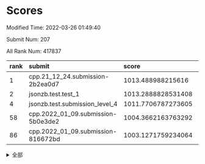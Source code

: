# Scores

Modified Time: 2022-03-26 01:49:40

Submit Num: 207

All Rank Num: 417837

| rank |               submit               |       score        |       sigma        | pk_num |
| :--- | :--------------------------------- | :----------------- | :----------------- | :----- |
| 1    | cpp.21_12_24.submission-2b2ea0d7   | 1013.488988215616  | 0.8128041158912752 | 8073   |
| 2    | jsonzb.test.test_1                 | 1013.2888828531408 | 0.8171462338468793 | 8074   |
| 4    | jsonzb.test.submission_level_4     | 1011.7706787273605 | 0.7584615069172075 | 8075   |
| 58   | cpp.2022_01_09.submission-5b0e3de2 | 1004.3662163763292 | 0.717205484166786  | 8073   |
| 86   | cpp.2022_01_09.submission-816672bd | 1003.1271759234064 | 0.717297718358743  | 8075   |


<details>
<summary>全部</summary>

| rank |                 submit                 |       score        |       sigma        | pk_num |
| :--- | :------------------------------------- | :----------------- | :----------------- | :----- |
| 1    | cpp.21_12_24.submission-2b2ea0d7       | 1013.488988215616  | 0.8128041158912752 | 8073   |
| 2    | jsonzb.test.test_1                     | 1013.2888828531408 | 0.8171462338468793 | 8074   |
| 3    | gobigger.level_3.submission_level_3_22 | 1011.936701205385  | 0.786014476338639  | 8077   |
| 4    | jsonzb.test.submission_level_4         | 1011.7706787273605 | 0.7584615069172075 | 8075   |
| 5    | gobigger.level_3.submission_level_3_19 | 1011.445761910678  | 0.7794583565744269 | 8073   |
| 6    | gobigger.level_3.submission_level_3_1  | 1011.3612333668777 | 0.7743181029743316 | 8073   |
| 7    | gobigger.level_3.submission_level_3_8  | 1011.2647627368287 | 0.7749076004623299 | 8074   |
| 8    | gobigger.level_3.submission_level_3_26 | 1010.9407776681154 | 0.7834381062317244 | 8073   |
| 9    | gobigger.level_3.submission_level_3_29 | 1010.9249008790116 | 0.765891491684709  | 8073   |
| 10   | gobigger.level_3.submission_level_3_15 | 1010.8871959018941 | 0.7779334674236076 | 8073   |
| 11   | gobigger.level_3.submission_level_3_27 | 1010.8388020184879 | 0.7637538992546682 | 8075   |
| 12   | gobigger.level_3.submission_level_3_13 | 1010.8324265713268 | 0.7636326673245363 | 8071   |
| 13   | gobigger.level_3.submission_level_3_3  | 1010.8164644403931 | 0.784377957116593  | 8071   |
| 14   | gobigger.level_3.submission_level_3_25 | 1010.7608745441726 | 0.7680443725698527 | 8078   |
| 15   | gobigger.level_3.submission_level_3_49 | 1010.6313833946082 | 0.7557733673320538 | 8078   |
| 16   | gobigger.level_3.submission_level_3_32 | 1010.5263882354193 | 0.7750431345558754 | 8074   |
| 17   | gobigger.level_3.submission_level_3_30 | 1010.4956327371169 | 0.7778294051899532 | 8076   |
| 18   | gobigger.level_3.submission_level_3_14 | 1010.4756217931797 | 0.7583494208885438 | 8075   |
| 19   | gobigger.level_3.submission_level_3_43 | 1010.3869001100534 | 0.7608189015631324 | 8069   |
| 20   | gobigger.level_3.submission_level_3_12 | 1010.2129896828218 | 0.7726783447015105 | 8070   |
| 21   | gobigger.level_3.submission_level_3_42 | 1010.1932170742799 | 0.7744208944357103 | 8072   |
| 22   | gobigger.level_3.submission_level_3_24 | 1010.1832622670935 | 0.7531906631668653 | 8077   |
| 23   | gobigger.level_3.submission_level_3_9  | 1010.1664735750849 | 0.7654189816557808 | 8070   |
| 24   | gobigger.level_3.submission_level_3_44 | 1010.1091606380937 | 0.772970515818229  | 8078   |
| 25   | gobigger.level_3.submission_level_3_45 | 1010.1059989449968 | 0.7696200271425188 | 8073   |
| 26   | gobigger.level_3.submission_level_3_35 | 1010.0939488497527 | 0.7553910327311445 | 8072   |
| 27   | gobigger.level_3.submission_level_3_31 | 1010.0626399010849 | 0.7388246939941734 | 8070   |
| 28   | gobigger.level_3.submission_level_3_47 | 1009.9971882552168 | 0.7489490800606796 | 8071   |
| 29   | gobigger.level_3.submission_level_3_11 | 1009.9963980706893 | 0.7704821117626913 | 8075   |
| 30   | gobigger.level_3.submission_level_3_17 | 1009.957386343373  | 0.7640416239175309 | 8071   |
| 31   | gobigger.level_3.submission_level_3_41 | 1009.9385278989957 | 0.7537576962922989 | 8072   |
| 32   | gobigger.level_3.submission_level_3_10 | 1009.8898005539883 | 0.7426382131891495 | 8073   |
| 33   | gobigger.level_3.submission_level_3_18 | 1009.7998203385532 | 0.7924716135572677 | 8076   |
| 34   | gobigger.level_3.submission_level_3_4  | 1009.7843443287703 | 0.7653826449552567 | 8078   |
| 35   | gobigger.level_3.submission_level_3_6  | 1009.7667540545903 | 0.7501673411654384 | 8071   |
| 36   | gobigger.level_3.submission_level_3_33 | 1009.7635922209919 | 0.7703754745610112 | 8076   |
| 37   | gobigger.level_3.submission_level_3_48 | 1009.652277150186  | 0.7460501632655022 | 8073   |
| 38   | gobigger.level_3.submission_level_3_37 | 1009.639962885696  | 0.7267579387947862 | 8077   |
| 39   | gobigger.level_3.submission_level_3_2  | 1009.632521352432  | 0.7594540954665597 | 8071   |
| 40   | gobigger.level_3.submission_level_3_23 | 1009.5157833871089 | 0.7461492131631722 | 8077   |
| 41   | gobigger.level_3.submission_level_3_28 | 1009.4648069180304 | 0.7659165581753528 | 8078   |
| 42   | gobigger.level_3.submission_level_3_38 | 1009.3965205527397 | 0.7457710742445972 | 8078   |
| 43   | gobigger.level_3.submission_level_3_21 | 1009.395001196954  | 0.7409063026647813 | 8076   |
| 44   | gobigger.level_3.submission_level_3_20 | 1009.3793098735832 | 0.7562492163798293 | 8071   |
| 45   | gobigger.level_3.submission_level_3_7  | 1009.3734372032496 | 0.7617768647720237 | 8073   |
| 46   | gobigger.level_3.submission_level_3_46 | 1009.2283043161354 | 0.7369235961825878 | 8073   |
| 47   | gobigger.level_3.submission_level_3_0  | 1009.1675973186592 | 0.7540479948213852 | 8074   |
| 48   | gobigger.level_3.submission_level_3_16 | 1009.1187347231788 | 0.7423166355186093 | 8074   |
| 49   | gobigger.level_3.submission_level_3_34 | 1008.9838102862656 | 0.7246931486949929 | 8073   |
| 50   | gobigger.level_3.submission_level_3_40 | 1008.7976767545988 | 0.7334811700888463 | 8081   |
| 51   | gobigger.level_3.submission_level_3_5  | 1008.5126182342498 | 0.7503922032600866 | 8078   |
| 52   | gobigger.level_3.submission_level_3_36 | 1008.2700152853872 | 0.7433988460741382 | 8072   |
| 53   | gobigger.level_3.submission_level_3_39 | 1008.1558552769517 | 0.7457271093995876 | 8076   |
| 54   | gobigger.level_1.submission_level_1_26 | 1005.8669081514199 | 0.7360466641172798 | 8075   |
| 55   | gobigger.level_1.submission_level_1_33 | 1004.6411071403918 | 0.7183974407534742 | 8075   |
| 56   | gobigger.level_1.submission_level_1_3  | 1004.5606761080417 | 0.7213301537946026 | 8079   |
| 57   | gobigger.level_1.submission_level_1_42 | 1004.5294231926607 | 0.7107766875813324 | 8074   |
| 58   | cpp.2022_01_09.submission-5b0e3de2     | 1004.3662163763292 | 0.717205484166786  | 8073   |
| 59   | gobigger.level_1.submission_level_1_24 | 1004.2358341330468 | 0.7149775289344409 | 8077   |
| 60   | gobigger.level_1.submission_level_1_30 | 1004.2055795194666 | 0.7195425235504797 | 8078   |
| 61   | gobigger.level_1.submission_level_1_18 | 1004.1452754194021 | 0.7208788719684027 | 8069   |
| 62   | gobigger.level_1.submission_level_1_13 | 1004.1426142436114 | 0.7125121896700377 | 8076   |
| 63   | gobigger.level_1.submission_level_1_4  | 1003.8428923730725 | 0.7088562695108607 | 8077   |
| 64   | gobigger.level_1.submission_level_1_15 | 1003.7980476557879 | 0.7235248894535189 | 8075   |
| 65   | gobigger.level_1.submission_level_1_16 | 1003.7890780790103 | 0.7171628065538294 | 8074   |
| 66   | gobigger.level_1.submission_level_1_45 | 1003.6925465983539 | 0.7297984510699589 | 8079   |
| 67   | gobigger.level_1.submission_level_1_27 | 1003.6219751249355 | 0.7150616195394973 | 8077   |
| 68   | gobigger.level_1.submission_level_1_6  | 1003.5920984570878 | 0.7247785453926465 | 8076   |
| 69   | gobigger.level_1.submission_level_1_22 | 1003.5653607684926 | 0.7193296721885017 | 8072   |
| 70   | gobigger.level_1.submission_level_1_8  | 1003.551592600928  | 0.7145478527669936 | 8079   |
| 71   | gobigger.level_1.submission_level_1_19 | 1003.5389538471137 | 0.71357542029792   | 8075   |
| 72   | gobigger.level_1.submission_level_1_28 | 1003.5326674988091 | 0.7205049183260219 | 8070   |
| 73   | gobigger.level_1.submission_level_1_37 | 1003.4756398294701 | 0.7200746578746203 | 8075   |
| 74   | gobigger.level_1.submission_level_1_49 | 1003.4754617189653 | 0.7211968234662722 | 8074   |
| 75   | gobigger.level_1.submission_level_1_2  | 1003.4135105786958 | 0.7134292541232664 | 8074   |
| 76   | gobigger.level_1.submission_level_1_46 | 1003.3880471705103 | 0.7209554934805846 | 8074   |
| 77   | gobigger.level_1.submission_level_1_29 | 1003.3451193630501 | 0.7181069626675589 | 8073   |
| 78   | gobigger.level_1.submission_level_1_36 | 1003.3001952730878 | 0.7249122651781672 | 8080   |
| 79   | gobigger.level_1.submission_level_1_48 | 1003.279552511181  | 0.7186525964988123 | 8075   |
| 80   | gobigger.level_1.submission_level_1_12 | 1003.2623534200974 | 0.7055405966160943 | 8077   |
| 81   | gobigger.level_1.submission_level_1_23 | 1003.2298772651626 | 0.7079957096640153 | 8067   |
| 82   | gobigger.level_1.submission_level_1_20 | 1003.1837828623896 | 0.7266166885305341 | 8076   |
| 83   | gobigger.level_1.submission_level_1_14 | 1003.1823227895014 | 0.7137223369867144 | 8078   |
| 84   | gobigger.level_1.submission_level_1_0  | 1003.1738846929505 | 0.7068632089979895 | 8073   |
| 85   | gobigger.level_1.submission_level_1_35 | 1003.1334055625853 | 0.7248688113225877 | 8077   |
| 86   | cpp.2022_01_09.submission-816672bd     | 1003.1271759234064 | 0.717297718358743  | 8075   |
| 87   | gobigger.level_1.submission_level_1_39 | 1003.1041390449645 | 0.7054581777801607 | 8075   |
| 88   | gobigger.level_1.submission_level_1_25 | 1003.0120341454565 | 0.7072948062265502 | 8072   |
| 89   | gobigger.level_1.submission_level_1_44 | 1003.0074331884103 | 0.7179237974693665 | 8070   |
| 90   | gobigger.level_1.submission_level_1_32 | 1002.9896322439191 | 0.7106149116366274 | 8077   |
| 91   | gobigger.level_1.submission_level_1_17 | 1002.9689684446339 | 0.7206119392741828 | 8075   |
| 92   | gobigger.level_1.submission_level_1_34 | 1002.9628262950182 | 0.7154186586117026 | 8076   |
| 93   | gobigger.level_1.submission_level_1_1  | 1002.9513521168021 | 0.7229429157392514 | 8072   |
| 94   | gobigger.level_1.submission_level_1_11 | 1002.8989279489039 | 0.7236777693625576 | 8069   |
| 95   | gobigger.level_1.submission_level_1_21 | 1002.7422954960014 | 0.7228678771175566 | 8077   |
| 96   | gobigger.level_1.submission_level_1_38 | 1002.7185358818269 | 0.7100085295961029 | 8074   |
| 97   | gobigger.level_1.submission_level_1_9  | 1002.7014905083415 | 0.7101110029415699 | 8075   |
| 98   | gobigger.level_1.submission_level_1_47 | 1002.6399457737037 | 0.7108972644448471 | 8076   |
| 99   | gobigger.level_1.submission_level_1_10 | 1002.5560533949898 | 0.7147151598004003 | 8073   |
| 100  | gobigger.level_1.submission_level_1_31 | 1002.5025261590982 | 0.7064097028835269 | 8070   |
| 101  | gobigger.level_1.submission_level_1_5  | 1002.4793550546023 | 0.7088715871697141 | 8076   |
| 102  | gobigger.level_1.submission_level_1_41 | 1002.3985085882363 | 0.7086316820423378 | 8075   |
| 103  | gobigger.level_1.submission_level_1_43 | 1002.3173191487314 | 0.7050681366389674 | 8075   |
| 104  | gobigger.level_1.submission_level_1_7  | 1002.2838062578483 | 0.7230560720147031 | 8074   |
| 105  | gobigger.level_1.submission_level_1_40 | 1001.9235346801363 | 0.7005090538958546 | 8071   |
| 106  | gobigger.random.submission_random_24   | 997.5315071319342  | 0.7060542354414543 | 8074   |
| 107  | gobigger.random.submission_random_18   | 997.333031223203   | 0.7032927881294525 | 8072   |
| 108  | gobigger.random.submission_random_42   | 997.0508483354216  | 0.7033325591764833 | 8072   |
| 109  | gobigger.random.submission_random_36   | 997.0448917992312  | 0.7097619871462327 | 8076   |
| 110  | gobigger.random.submission_random_26   | 996.9755532364112  | 0.718875185535435  | 8076   |
| 111  | gobigger.random.submission_random_17   | 996.9371905919123  | 0.7156883023657529 | 8076   |
| 112  | gobigger.random.submission_random_11   | 996.8706897592003  | 0.7128484387089348 | 8079   |
| 113  | gobigger.random.submission_random_16   | 996.7917759604275  | 0.7040550468386265 | 8075   |
| 114  | gobigger.random.submission_random_28   | 996.6927361217632  | 0.7038810252553968 | 8075   |
| 115  | gobigger.random.submission_random_9    | 996.592130427492   | 0.7122597506374272 | 8076   |
| 116  | gobigger.random.submission_random_12   | 996.5826154418623  | 0.7188619757665541 | 8068   |
| 117  | gobigger.random.submission_random_4    | 996.5180761626741  | 0.711583848648874  | 8074   |
| 118  | gobigger.random.submission_random_27   | 996.3460619962611  | 0.7065209514686579 | 8074   |
| 119  | gobigger.random.submission_random_31   | 996.3441068371495  | 0.7158109467652765 | 8070   |
| 120  | gobigger.random.submission_random_38   | 996.2496546219458  | 0.7183759548491624 | 8074   |
| 121  | gobigger.random.submission_random_2    | 996.1944672866192  | 0.7063412921139514 | 8074   |
| 122  | gobigger.random.submission_random_49   | 996.1599384571299  | 0.7088007979851187 | 8080   |
| 123  | gobigger.random.submission_random_29   | 996.1397165698472  | 0.7038956214282024 | 8074   |
| 124  | gobigger.random.submission_random_14   | 996.1285057684344  | 0.7051072134890265 | 8076   |
| 125  | gobigger.random.submission_random_6    | 996.1271021913672  | 0.7147965398991659 | 8072   |
| 126  | gobigger.random.submission_random_47   | 996.1120851564593  | 0.7121516874284612 | 8073   |
| 127  | gobigger.random.submission_random_41   | 996.1080909655296  | 0.7093948509497625 | 8075   |
| 128  | gobigger.random.submission_random_8    | 996.0989642573472  | 0.7123969887793189 | 8073   |
| 129  | gobigger.random.submission_random_1    | 996.0755074001999  | 0.7058430116795452 | 8075   |
| 130  | gobigger.random.submission_random_33   | 996.0736716741793  | 0.701531536955593  | 8074   |
| 131  | gobigger.random.submission_random_46   | 995.9474075125217  | 0.7114909295377051 | 8075   |
| 132  | gobigger.random.submission_random_30   | 995.8694529648116  | 0.7064637618837578 | 8077   |
| 133  | gobigger.random.submission_random_3    | 995.8137721789016  | 0.7090020402721904 | 8072   |
| 134  | gobigger.random.submission_random_10   | 995.8078810107759  | 0.7142585593862953 | 8070   |
| 135  | gobigger.random.submission_random_5    | 995.7711495680201  | 0.7006055510613669 | 8074   |
| 136  | gobigger.random.submission_random_35   | 995.7173097938559  | 0.7105964602616177 | 8072   |
| 137  | gobigger.random.submission_random_21   | 995.6629508069109  | 0.7103396349073088 | 8079   |
| 138  | gobigger.random.submission_random_25   | 995.6448119221668  | 0.7195763467727662 | 8072   |
| 139  | gobigger.random.submission_random_44   | 995.5932076802417  | 0.7069252076873179 | 8076   |
| 140  | gobigger.random.submission_random_48   | 995.5691081760237  | 0.7084641862517694 | 8078   |
| 141  | gobigger.random.submission_random_22   | 995.4909052934463  | 0.7147877186325505 | 8071   |
| 142  | gobigger.random.submission_random_0    | 995.4516277395011  | 0.7213012749029594 | 8070   |
| 143  | gobigger.random.submission_random_13   | 995.4260175074069  | 0.7170573830782868 | 8070   |
| 144  | gobigger.random.submission_random_20   | 995.4016238573149  | 0.7108763871458373 | 8077   |
| 145  | gobigger.random.submission_random_40   | 995.2832005619916  | 0.7226573831080775 | 8074   |
| 146  | gobigger.random.submission_random_39   | 995.2228036341282  | 0.7173101445588772 | 8074   |
| 147  | gobigger.random.submission_random_23   | 995.2125677905078  | 0.7174230821837816 | 8072   |
| 148  | gobigger.random.submission_random_32   | 995.1388313913156  | 0.7151088796671639 | 8075   |
| 149  | gobigger.random.submission_random_15   | 995.1315215530511  | 0.712201216003949  | 8073   |
| 150  | gobigger.random.submission_random_7    | 995.0441693375298  | 0.7180965916728878 | 8074   |
| 151  | gobigger.random.submission_random_19   | 994.9415118388648  | 0.7150753249870218 | 8077   |
| 152  | gobigger.random.submission_random_37   | 994.8797235905508  | 0.7024848425442557 | 8073   |
| 153  | gobigger.random.submission_random_45   | 994.7651603372911  | 0.712003562822788  | 8077   |
| 154  | gobigger.random.submission_random_43   | 994.6520557493454  | 0.7118160382230586 | 8074   |
| 155  | gobigger.random.submission_random_34   | 994.3414059047242  | 0.7091517893766057 | 8072   |
| 156  | gobigger.level_2.submission_level_2_21 | 994.0916964341682  | 0.7208161186721919 | 8073   |
| 157  | gobigger.level_2.submission_level_2_6  | 993.4869877506488  | 0.7310573545189416 | 8075   |
| 158  | gobigger.level_2.submission_level_2_38 | 993.4801305949682  | 0.723514237262101  | 8075   |
| 159  | gobigger.level_2.submission_level_2_2  | 993.4789935230726  | 0.7326722435351559 | 8073   |
| 160  | gobigger.level_2.submission_level_2_0  | 993.3821798299372  | 0.7410160515969196 | 8074   |
| 161  | gobigger.level_2.submission_level_2_46 | 993.2969316871324  | 0.7348689965409633 | 8076   |
| 162  | gobigger.level_2.submission_level_2_1  | 993.2303799030722  | 0.7420064551019467 | 8075   |
| 163  | gobigger.level_2.submission_level_2_17 | 993.2297544815711  | 0.733133522402166  | 8075   |
| 164  | gobigger.level_2.submission_level_2_20 | 993.2077133843347  | 0.7339600862536938 | 8071   |
| 165  | gobigger.level_2.submission_level_2_4  | 993.0537924648503  | 0.7474421105703914 | 8072   |
| 166  | gobigger.level_2.submission_level_2_37 | 993.0377421503697  | 0.7394838187981404 | 8073   |
| 167  | gobigger.level_2.submission_level_2_18 | 992.9945503485983  | 0.746628059478055  | 8074   |
| 168  | gobigger.level_2.submission_level_2_12 | 992.8397225820931  | 0.7545449870375274 | 8070   |
| 169  | gobigger.level_2.submission_level_2_19 | 992.7149098462716  | 0.752937957487686  | 8078   |
| 170  | gobigger.level_2.submission_level_2_26 | 992.6359283608027  | 0.7373131062422489 | 8073   |
| 171  | gobigger.level_2.submission_level_2_45 | 992.5785885580688  | 0.7335848284412492 | 8072   |
| 172  | gobigger.level_2.submission_level_2_47 | 992.5719533732909  | 0.7256886248799892 | 8072   |
| 173  | gobigger.level_2.submission_level_2_15 | 992.5321888264111  | 0.7350255722420634 | 8077   |
| 174  | gobigger.level_2.submission_level_2_36 | 992.4695613680085  | 0.7529386303793403 | 8071   |
| 175  | gobigger.level_2.submission_level_2_49 | 992.4122063169153  | 0.7500318179718196 | 8078   |
| 176  | gobigger.level_2.submission_level_2_41 | 992.3577486097365  | 0.7595599816908194 | 8072   |
| 177  | gobigger.level_2.submission_level_2_22 | 992.32556452313    | 0.746273332713386  | 8075   |
| 178  | gobigger.level_2.submission_level_2_28 | 992.3064763932165  | 0.740788978541295  | 8073   |
| 179  | gobigger.level_2.submission_level_2_43 | 992.2819346523974  | 0.7468227916451045 | 8078   |
| 180  | gobigger.level_2.submission_level_2_25 | 992.249723894098   | 0.7504446627601871 | 8072   |
| 181  | gobigger.level_2.submission_level_2_9  | 992.1380501260733  | 0.7542634425770656 | 8076   |
| 182  | gobigger.level_2.submission_level_2_3  | 992.093112094752   | 0.7467961610139665 | 8065   |
| 183  | gobigger.level_2.submission_level_2_7  | 992.081537157339   | 0.7392375546543511 | 8073   |
| 184  | gobigger.level_2.submission_level_2_27 | 992.0707711428385  | 0.7437036988382244 | 8077   |
| 185  | gobigger.level_2.submission_level_2_10 | 992.0662173940366  | 0.749259103942538  | 8073   |
| 186  | gobigger.level_2.submission_level_2_40 | 992.0198309182708  | 0.7619599116222705 | 8079   |
| 187  | gobigger.level_2.submission_level_2_23 | 991.9964677937186  | 0.7545684306180444 | 8081   |
| 188  | gobigger.level_2.submission_level_2_33 | 991.9738691060099  | 0.7516723152861613 | 8072   |
| 189  | gobigger.level_2.submission_level_2_14 | 991.8231917217729  | 0.7445313056208149 | 8070   |
| 190  | gobigger.level_2.submission_level_2_39 | 991.8095707865464  | 0.751391486503576  | 8075   |
| 191  | gobigger.level_2.submission_level_2_31 | 991.7762391139435  | 0.758910867258504  | 8075   |
| 192  | gobigger.level_2.submission_level_2_24 | 991.7486159297808  | 0.7603955295691363 | 8071   |
| 193  | gobigger.level_2.submission_level_2_11 | 991.6263990988515  | 0.7434493674251069 | 8076   |
| 194  | gobigger.level_2.submission_level_2_42 | 991.5176460088959  | 0.7443291698330723 | 8073   |
| 195  | gobigger.level_2.submission_level_2_35 | 991.4731432723988  | 0.7480926087118089 | 8076   |
| 196  | gobigger.level_2.submission_level_2_32 | 991.4709795717336  | 0.7297515356014387 | 8077   |
| 197  | gobigger.level_2.submission_level_2_16 | 991.4575098813515  | 0.7430097741750603 | 8072   |
| 198  | gobigger.level_2.submission_level_2_8  | 991.1861373072242  | 0.7309756074316778 | 8079   |
| 199  | gobigger.level_2.submission_level_2_29 | 991.0856140693852  | 0.778015116759085  | 8075   |
| 200  | gobigger.level_2.submission_level_2_48 | 991.0086716336963  | 0.7510614149924646 | 8072   |
| 201  | gobigger.level_2.submission_level_2_44 | 990.8019013462476  | 0.7726085202744974 | 8073   |
| 202  | gobigger.level_2.submission_level_2_13 | 990.7911983567751  | 0.7519755871376531 | 8075   |
| 203  | gobigger.level_2.submission_level_2_34 | 990.650253786223   | 0.7663993051197024 | 8070   |
| 204  | gobigger.level_2.submission_level_2_30 | 990.5520586865433  | 0.7680028746727335 | 8076   |
| 205  | gobigger.level_2.submission_level_2_5  | 990.4642433579935  | 0.7727343062263133 | 8067   |
| 206  | gobigger.none.submission_none_0        | 978.1591200969754  | 1.2343595162385872 | 8075   |
| 207  | gobigger.none.submission_none_1        | 975.030527683868   | 1.4827089158335685 | 8071   |

</details>